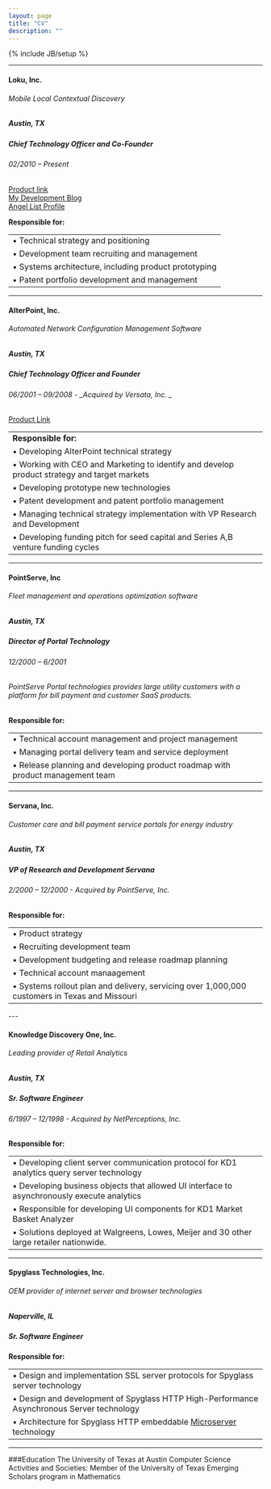 ```yaml
---
layout: page
title: "CV"
description: ""
---
```

{% include JB/setup %}

---

#### Loku, Inc.
###### Mobile Local Contextual Discovery
##### Austin, TX  
##### Chief Technology Officer and Co-Founder   
###### 02/2010 – Present

[Product link](http://loku.com/app#prettyPhoto/1/)  
[My Development Blog](http://tech.loku.com/author/roger/)  
[Angel List Profile](http://angel.co/loku)
<table>
	<tr>
		<strong>Responsible for:</strong>
	</tr>
	<tr>
		<td>&bull; Technical strategy and positioning</td>
	</tr>
	<tr>
		<td>&bull; Development team recruiting and management</td>
    </tr>
	<tr>
		<td>&bull; Systems architecture, including product prototyping</td>
    </tr>
	<tr>
		<td>&bull; Patent portfolio development and management</td>
	</tr>
</table>

---

#### AlterPoint, Inc.
###### Automated Network Configuration Management Software
##### Austin, TX  
##### Chief Technology Officer and Founder 
###### 06/2001 – 09/2008 - _Acquired by Versata, Inc. _  

[Product Link](http://www.alterpoint.com/)

<table>
	<tr>
		<td><strong>Responsible for:</strong></td>
	</tr>
	<tr>
		<td>&bull; Developing AlterPoint technical strategy</td>
	</tr>
	<tr>
		<td>&bull; Working with CEO and Marketing to identify and develop product strategy and target markets</td>
	</tr>
	<tr>
		<td>&bull; Developing prototype new technologies</td>
	</tr>
	<tr>
		<td>&bull; Patent development and patent portfolio management</td>
	</tr>
	<tr>
		<td>&bull; Managing technical strategy implementation with VP Research and Development</td>
	</tr>
	<tr>
		<td>&bull; Developing funding pitch for seed capital and Series A,B venture funding cycles</td>
	</tr>
</table>

---

#### PointServe, Inc
###### Fleet management and operations optimization software
##### Austin, TX
##### Director of Portal Technology 
###### 12/2000 – 6/2001
###### PointServe Portal technologies provides large utility customers with a platform for bill payment and customer SaaS products.

<table>
	<tr>
		<strong>Responsible for:</strong>
	</tr>
	<tr>
		<td>&bull; Technical account management and project management</td>
    </tr>
	<tr>
		<td>&bull; Managing portal delivery team and service deployment</td>
	</tr>
	<tr>
		<td>&bull; Release planning and developing product roadmap with product management team</td>
	</tr>
</table>


---

#### Servana, Inc.
###### Customer care and bill payment service portals for energy industry
##### Austin, TX
##### VP of Research and Development Servana
###### 2/2000 – 12/2000 - _Acquired by PointServe, Inc._ 

<table>
	<tr>
		<strong>Responsible for:</strong>
	</tr>
	<tr>
		<td>&bull; Product strategy</td>
    </tr>
	<tr>
		<td>&bull; Recruiting development team</td>
	</tr>
	<tr>
		<td>&bull; Development budgeting and release roadmap planning</td>
	</tr>
	<tr>
		<td>&bull; Technical account manaagement</td>
	</tr>
	<tr>
		<td>&bull; Systems rollout plan and delivery, servicing over 1,000,000 customers in Texas and Missouri</td>
    </tr>
</table>
---

#### Knowledge Discovery One, Inc.
###### Leading provider of Retail Analytics
##### Austin, TX
##### Sr. Software Engineer
###### 6/1997 – 12/1998 - _Acquired by NetPerceptions, Inc._ 

<table>
	<tr>
		<strong>Responsible for:</strong>
	</tr>
	<tr>
		<td>&bull; Developing client server communication protocol for KD1 analytics query server technology</td>
    </tr>
	<tr>
		<td>&bull; Developing business objects that allowed UI interface to asynchronously execute analytics</td>
	</tr>
	<tr>
		<td>&bull; Responsible for developing UI components for KD1 Market Basket Analyzer</td>
	</tr>
	<tr>
		<td>&bull; Solutions deployed at Walgreens, Lowes, Meijer and 30 other large retailer nationwide.</td>
	</tr>
</table>

---

#### Spyglass Technologies, Inc.
###### OEM provider of internet server and browser technologies
##### Naperville, IL
##### Sr. Software Engineer

<table>
	<tr>
		<strong>Responsible for:</strong>
	</tr>
	<tr>
		<td>&bull; Design and implementation SSL server protocols for Spyglass server technology </td>
    </tr>
	<tr>
		<td>&bull; Design and development of Spyglass HTTP High-Performance Asynchronous Server technology</td>
	</tr>
	<tr>
		<td>&bull; Architecture for Spyglass HTTP embeddable <a href="http://www.ncns.com/news/997/spy-show.html">Microserver</a> technology</td>
	</tr>
</table>

---

###Education
The University of Texas at Austin
Computer Science
Activities and Societies: Member of the University of Texas Emerging Scholars program in Mathematics
